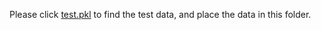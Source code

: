 Please click [test.pkl](https://drive.google.com/file/d/16BSHQWwVndzUB7HP150EZokBleotIOEF/view?usp=sharing) to find the test data, and place the data in this folder.

